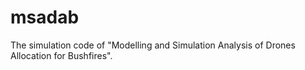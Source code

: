 # msadab
The simulation code of "Modelling and Simulation Analysis of Drones Allocation for Bushfires".
